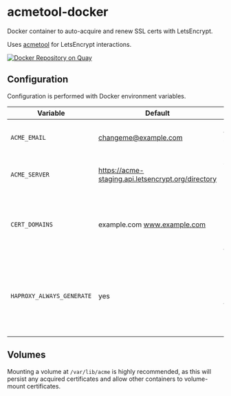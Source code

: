 # acmetool-docker

Docker container to auto-acquire and renew SSL certs with LetsEncrypt.

Uses [acmetool](https://github.com/hlandau/acme) for LetsEncrypt interactions.

[![Docker Repository on Quay](https://quay.io/repository/joshbenner/acmetool/status "Docker Repository on Quay")](https://quay.io/repository/joshbenner/acmetool)

## Configuration

Configuration is performed with Docker environment variables.

| Variable | Default | Description |
| -------- | ------- | ----------- |
| `ACME_EMAIL` | changeme@example.com | Email used to register with LetsEncrypt |
| `ACME_SERVER` | https://acme-staging.api.letsencrypt.org/directory | ACME API URL, defaults to staging API. |
| `CERT_DOMAINS` | example.com www.example.com | Space-delimited list of domains to get certificates for |
| `HAPROXY_ALWAYS_GENERATE` | yes | If set, generates combined cert and private key files that can be used by HAProxy. |

## Volumes

Mounting a volume at `/var/lib/acme` is highly recommended, as this will persist
any acquired certificates and allow other containers to volume-mount
certificates.
